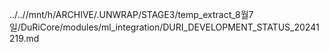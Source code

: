 ../..//mnt/h/ARCHIVE/.UNWRAP/STAGE3/temp_extract_8월7일/DuRiCore/modules/ml_integration/DURI_DEVELOPMENT_STATUS_20241219.md